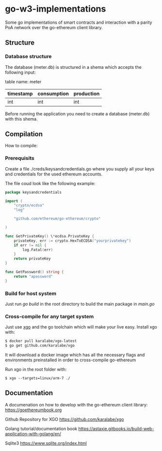 # go-w3-implementations

Some go implementations of smart contracts and interaction with a parity PoA network over the go-ethereum client library.

## Structure

### Database structure

The database (meter.db) is structured in a shema which accepts the following input:

table name: meter

| timestamp | consumption | production |
| --------- | ----------- | ---------- |
| int       | int         | int        |

Before running the application you need to create a database (meter.db) with this shema.

## Compilation

How to compile:

### Prerequisits

Create a file ./creds/keysandcredentials.go where you supply all your keys and credentials for the used ethereum accounts.

The file coud look like the following example:

```go
package keysandcredentials

import (
    "crypto/ecdsa"
    "log"

    "github.com/ethereum/go-ethereum/crypto"

)

func GetPrivateKey() \*ecdsa.PrivateKey {
    privateKey, err := crypto.HexToECDSA("yourprivatekey")
    if err != nil {
        log.Fatal(err)
    }
    return privateKey
}

func GetPassword() string {
    return "apassword"
}
```

### Build for host system

Just run _go build_ in the root directory to build the main package in _main.go_

### Cross-compile for any target system

Just use [xgo](https://github.com/karalabe/xgo) and the go toolchain which will make your live easy.
Install xgo with:

```bash
$ docker pull karalabe/xgo-latest
$ go get github.com/karalabe/xgo
```

It will download a docker image which has all the necessary flags and environments preinstalled in order to cross-compile go-ethereum

Run xgo in the root folder with:

```
$ xgo --targets=linux/arm-7 ./
```

## Documentation

A documenation on how to develop with the go-ethereum client library:
https://goethereumbook.org

Github Repository for XGO
https://github.com/karalabe/xgo

Golang tutorial/documentation book
https://astaxie.gitbooks.io/build-web-application-with-golang/en/

Sqlite3
https://www.sqlite.org/index.html
